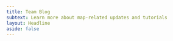 ```yaml
---
title: Team Blog
subtext: Learn more about map-related updates and tutorials
layout: Headline
aside: false
---
```


<script setup lang="ts">
import ForumBlogPage from '~/components/forum/blog/ForumBlogPage.vue'
</script>

<ForumBlogPage />
